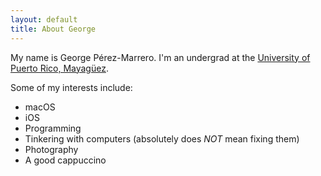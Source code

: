 ```yaml
---
layout: default
title: About George
---
```

My name is George Pérez-Marrero. I'm an undergrad at the [University of Puerto Rico, Mayagüez](https://uprm.edu/).

Some of my interests include:

* macOS
* iOS
* Programming
* Tinkering with computers (absolutely does *NOT* mean fixing them)
* Photography
* A good cappuccino